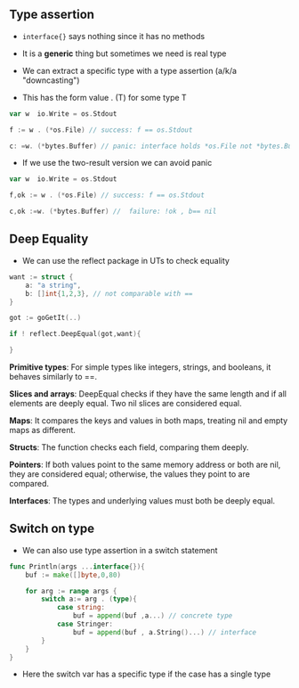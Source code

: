 
## Type assertion

- ``interface{}`` says nothing since it has no methods

- It is a **generic** thing but sometimes we need is real type

- We can extract a specific type with a type assertion (a/k/a "downcasting")

- This has the form value . (T) for some type T

```go
var w  io.Write = os.Stdout

f := w . (*os.File) // success: f == os.Stdout

c: =w. (*bytes.Buffer) // panic: interface holds *os.File not *bytes.Buffer

```
- If we use the two-result version we can avoid panic

```go
var w  io.Write = os.Stdout

f,ok := w . (*os.File) // success: f == os.Stdout

c,ok :=w. (*bytes.Buffer) //  failure: !ok , b== nil

```

## Deep Equality

- We can use the reflect package in UTs to check equality

```go
want := struct {
    a: "a string",
    b: []int{1,2,3}, // not comparable with == 
}

got := goGetIt(..)

if ! reflect.DeepEqual(got,want){

}
```

**Primitive types**: For simple types like integers, strings, and booleans, it behaves similarly to ==.

**Slices and arrays**: DeepEqual checks if they have the same length and if all elements are deeply equal. Two nil slices are considered equal.

**Maps**: It compares the keys and values in both maps, treating nil and empty maps as different.

**Structs**: The function checks each field, comparing them deeply.

**Pointers**: If both values point to the same memory address or both are nil, they are considered equal; otherwise, the values they point to are compared.

**Interfaces**: The types and underlying values must both be deeply equal.


## Switch on type

- We can also use type assertion in a switch statement

```go
func Println(args ...interface{}){
    buf := make([]byte,0,80)

    for arg := range args {
        switch a:= arg . (type){
            case string:
                buf = append(buf ,a...) // concrete type
            case Stringer:
                buf = append(buf , a.String()...) // interface
        }
    }
}
```

- Here the switch var has a specific type if the case has a single type
